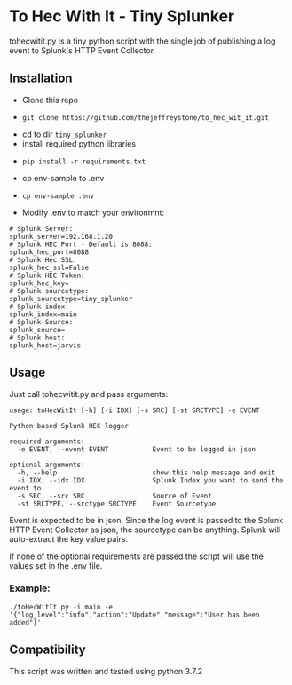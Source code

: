 # To Hec With It - Tiny Splunker

tohecwitit.py is a tiny python script with the single job of publishing a log event to Splunk's HTTP Event Collector.

## Installation
* Clone this repo
 - `git clone https://github.com/thejeffreystone/to_hec_wit_it.git`
* cd to dir `tiny_splunker`
* install required python libraries
 - `pip install -r requirements.txt`
* cp env-sample to .env
 - `cp env-sample .env`
* Modify .env to match your environmnt:
```
# Splunk Server:
splunk_server=192.168.1.20
# Splunk HEC Port - Default is 8088:
splunk_hec_port=8088
# Splunk Hec SSL:
splunk_hec_ssl=False
# Splunk HEC Token:
splunk_hec_key=
# Splunk sourcetype:
splunk_sourcetype=tiny_splunker
# Splunk index:
splunk_index=main
# Splunk Source:
splunk_source=
# Splunk host:
splunk_host=jarvis
```

## Usage

Just call tohecwitit.py and pass arguments:

```
usage: toHecWitIt [-h] [-i IDX] [-s SRC] [-st SRCTYPE] -e EVENT

Python based Splunk HEC logger

required arguments:
  -e EVENT, --event EVENT			Event to be logged in json

optional arguments:
  -h, --help            			show this help message and exit
  -i IDX, --idx IDX     			Splunk Index you want to send the event to
  -s SRC, --src SRC     			Source of Event
  -st SRCTYPE, --srctype SRCTYPE 	Event Sourcetype 
```
Event is expected to be in json. Since the log event is passed to the Splunk HTTP Event Collector as json, the sourcetype can be anything. Splunk will auto-extract the key value pairs.

If none of the optional requirements are passed the script will use the values set in the .env file.

### Example:

`./toHecWitIt.py -i main -e '{"log_level":"info","action":"Update","message":"User has been added"}'`

## Compatibility

This script was written and tested using python 3.7.2


